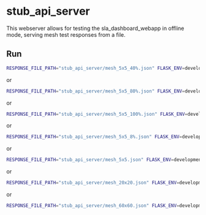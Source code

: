 # stub_api_server

This webserver allows for testing the sla_dashboard_webapp in offline mode, serving mesh test responses from a file.

## Run

```bash
RESPONSE_FILE_PATH="stub_api_server/mesh_5x5_40%.json" FLASK_ENV=development FLASK_APP=stub_api_server flask run --host=0.0.0.0 --port=9050
```
or
```bash
RESPONSE_FILE_PATH="stub_api_server/mesh_5x5_80%.json" FLASK_ENV=development FLASK_APP=stub_api_server flask run --host=0.0.0.0 --port=9050
```
or
```bash
RESPONSE_FILE_PATH="stub_api_server/mesh_5x5_100%.json" FLASK_ENV=development FLASK_APP=stub_api_server flask run --host=0.0.0.0 --port=9050
```
or
```bash
RESPONSE_FILE_PATH="stub_api_server/mesh_5x5_8%.json" FLASK_ENV=development FLASK_APP=stub_api_server flask run --host=0.0.0.0 --port=9050
```
or
```bash
RESPONSE_FILE_PATH="stub_api_server/mesh_5x5.json" FLASK_ENV=development FLASK_APP=stub_api_server flask run --host=0.0.0.0 --port=9050
```
or
```bash
RESPONSE_FILE_PATH="stub_api_server/mesh_20x20.json" FLASK_ENV=development FLASK_APP=stub_api_server flask run --host=0.0.0.0 --port=9050
```
or
```bash
RESPONSE_FILE_PATH="stub_api_server/mesh_60x60.json" FLASK_ENV=development FLASK_APP=stub_api_server flask run --host=0.0.0.0 --port=9050
```